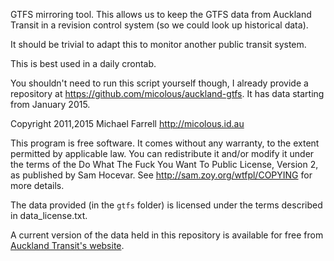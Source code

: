 GTFS mirroring tool.  This allows us to keep the GTFS data from Auckland
Transit in a revision control system (so we could look up historical data).

It should be trivial to adapt this to monitor another public transit
system.

This is best used in a daily crontab.

You shouldn't need to run this script yourself though, I already provide a
repository at <https://github.com/micolous/auckland-gtfs>.  It has data
starting from January 2015.

Copyright 2011,2015 Michael Farrell <http://micolous.id.au>

This program is free software. It comes without any warranty, to
the extent permitted by applicable law. You can redistribute it
and/or modify it under the terms of the Do What The Fuck You Want
To Public License, Version 2, as published by Sam Hocevar. See
http://sam.zoy.org/wtfpl/COPYING for more details.

The data provided (in the `gtfs` folder) is licensed under the terms
described in data_license.txt.

A current version of the data held in this repository is available for free
from [Auckland Transit's website](https://at.govt.nz/bus-train-ferry/more-services/google-transit-feed/).


